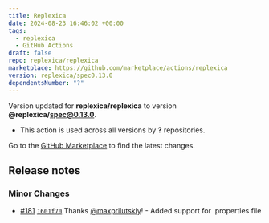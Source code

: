 ```yaml
---
title: Replexica
date: 2024-08-23 16:46:02 +00:00
tags:
  - replexica
  - GitHub Actions
draft: false
repo: replexica/replexica
marketplace: https://github.com/marketplace/actions/replexica
version: replexica/spec0.13.0
dependentsNumber: "?"
---
```



Version updated for **replexica/replexica** to version **@replexica/spec@0.13.0**.
- This action is used across all versions by **?** repositories.

Go to the [GitHub Marketplace](https://github.com/marketplace/actions/replexica) to find the latest changes.

## Release notes

### Minor Changes

-   [#181](https://github.com/replexica/replexica/pull/181) [`1601f70`](https://github.com/replexica/replexica/commit/1601f708bdf0ff1786d3bf9b19265ac5b567f740) Thanks [@maxprilutskiy](https://github.com/maxprilutskiy)! - Added support for .properties file

